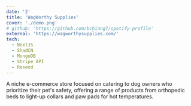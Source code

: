 ```yaml
---
date: '2'
title: 'WagWorthy Supplies'
cover: './demo.png'
# github: 'https://github.com/bchiang7/spotify-profile'
external: 'https://wagworthysupplies.com/'
tech:
  - NextJS
  - ShadCN
  - MongoDB
  - Stripe API
  - Resend
---
```


A niche e-commerce store focused on catering to dog owners who prioritize their pet's safety, offering a range of products from orthopedic beds to light-up collars and paw pads for hot temperatures.
